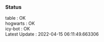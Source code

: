 ### Status


table : OK  
hogwarts : OK  
icy-bot : OK  
Latest Update : 2022-04-15 06:11:49.663306
